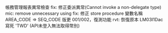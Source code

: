 帳務管理報表異常檢查
fix: 修正委派異常(Cannot invoke a non-delegate type)
mic: remove unnecessary using
fix: 修正 store procedure 變數名稱 AREA_CODE => SEQ_CODE
版更 001/002，復測功能
rvt: 恢復原本 LM03I1Dac 寫死 'TWD' (API未登入無法取得幣別)